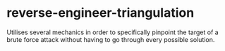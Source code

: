 # reverse-engineer-triangulation
Utilises several mechanics in order to specifically pinpoint the target of a brute force attack without having to go through every possible solution. 
